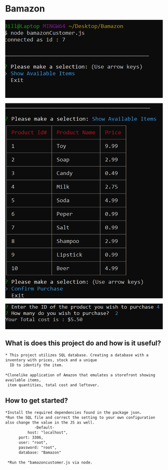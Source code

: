 # Bamazon
![Screenshot of app](https://github.com/Finishoff/Bamazon/blob/master/intro.png)

![Screenshot of app](https://github.com/Finishoff/Bamazon/blob/master/selection.png)

![Screenshot of app](https://github.com/Finishoff/Bamazon/blob/master/3.png)

## What is does this project do and how is it useful?
    * This project utilizes SQL database. Creating a database with a inventory with prices, stock and a unique
      ID to identify the item.
	
    *Clonelike application of Amazon that emulates a storefront showing available items, 
     item quantities, total cost and leftover.

## How to get started?
    *Install the required dependencies found in the package json.
    *Run the SQL file and correct the setting to your own configuration also change the value in the JS as well.
                 -Default-
      	      host: "localhost",
	      port: 3306,
	      user: "root",
	      password: "root",
	      database: "Bamazon"
        
     *Run the "bamazoncustomer.js via node.
     

